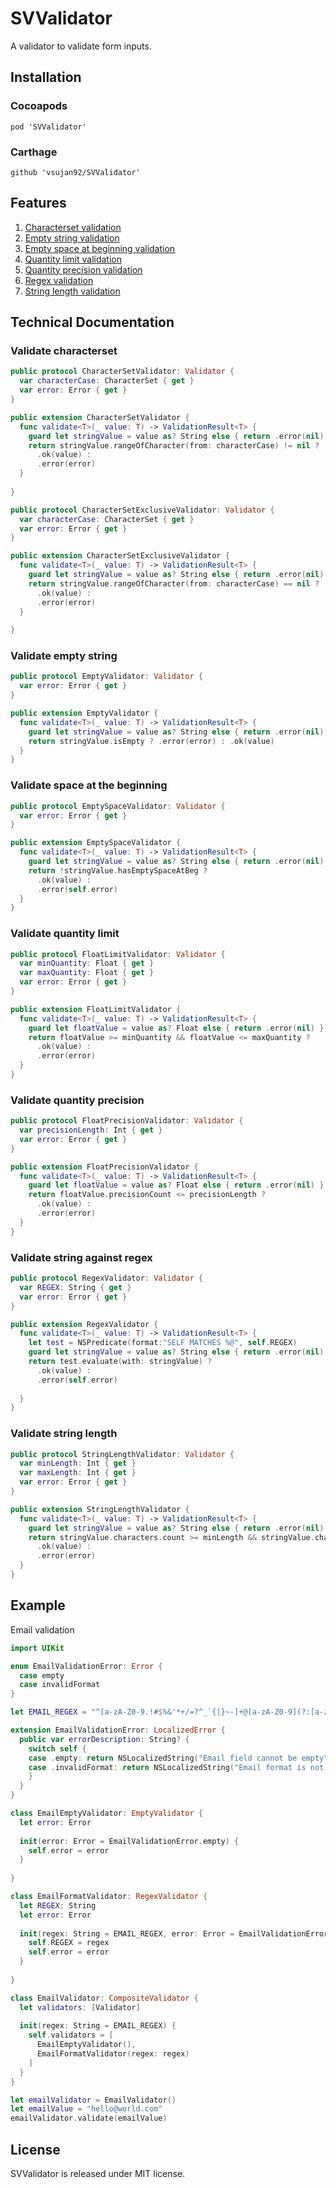 # SVValidator
A validator to validate form inputs.

## Installation

### Cocoapods
	pod 'SVValidator'

### Carthage
	github 'vsujan92/SVValidator'

## Features
1) [Characterset validation](#validate-characterset)
2) [Empty string validation](#validate-empty-string)
3) [Empty space at beginning validation](#validate-space-at-the-beginning)
4) [Quantity limit validation](#validate-quantity-limit)
5) [Quantity precision validation](#validate-quantity-precision)
6) [Regex validation](#validate-string-against-regex)
7) [String length validation](#validate-string-length)

## Technical Documentation

### Validate characterset

```swift
public protocol CharacterSetValidator: Validator {
  var characterCase: CharacterSet { get }
  var error: Error { get }
}

public extension CharacterSetValidator {
  func validate<T>(_ value: T) -> ValidationResult<T> {
    guard let stringValue = value as? String else { return .error(nil) }
    return stringValue.rangeOfCharacter(from: characterCase) != nil ?
      .ok(value) :
      .error(error)
  }
  
}

public protocol CharacterSetExclusiveValidator: Validator {
  var characterCase: CharacterSet { get }
  var error: Error { get }
}

public extension CharacterSetExclusiveValidator {
  func validate<T>(_ value: T) -> ValidationResult<T> {
    guard let stringValue = value as? String else { return .error(nil) }
    return stringValue.rangeOfCharacter(from: characterCase) == nil ?
      .ok(value) :
      .error(error)
  }
  
}
```

### Validate empty string

```swift
public protocol EmptyValidator: Validator {
  var error: Error { get }
}

public extension EmptyValidator {
  func validate<T>(_ value: T) -> ValidationResult<T> {
    guard let stringValue = value as? String else { return .error(nil) }
    return stringValue.isEmpty ? .error(error) : .ok(value)
  }
}
```

### Validate space at the beginning

```swift
public protocol EmptySpaceValidator: Validator {
  var error: Error { get }
}

public extension EmptySpaceValidator {
  func validate<T>(_ value: T) -> ValidationResult<T> {
    guard let stringValue = value as? String else { return .error(nil) }
    return !stringValue.hasEmptySpaceAtBeg ?
      .ok(value) :
      .error(self.error)
  }
}
```

### Validate quantity limit

```swift
public protocol FloatLimitValidator: Validator {
  var minQuantity: Float { get }
  var maxQuantity: Float { get }
  var error: Error { get }
}

public extension FloatLimitValidator {
  func validate<T>(_ value: T) -> ValidationResult<T> {
    guard let floatValue = value as? Float else { return .error(nil) }
    return floatValue >= minQuantity && floatValue <= maxQuantity ?
      .ok(value) :
      .error(error)
  }
}
```

### Validate quantity precision

```swift
public protocol FloatPrecisionValidator: Validator {
  var precisionLength: Int { get }
  var error: Error { get }
}

public extension FloatPrecisionValidator {
  func validate<T>(_ value: T) -> ValidationResult<T> {
    guard let floatValue = value as? Float else { return .error(nil) }
    return floatValue.precisionCount <= precisionLength ?
      .ok(value) :
      .error(error)
  }
}
```

### Validate string against regex

```swift
public protocol RegexValidator: Validator {
  var REGEX: String { get }
  var error: Error { get }
}

public extension RegexValidator {
  func validate<T>(_ value: T) -> ValidationResult<T> {
    let test = NSPredicate(format:"SELF MATCHES %@", self.REGEX)
    guard let stringValue = value as? String else { return .error(nil) }
    return test.evaluate(with: stringValue) ?
      .ok(value) :
      .error(self.error)
    
  }
}

```

### Validate string length

```swift
public protocol StringLengthValidator: Validator {
  var minLength: Int { get }
  var maxLength: Int { get }
  var error: Error { get }
}

public extension StringLengthValidator {
  func validate<T>(_ value: T) -> ValidationResult<T> {
    guard let stringValue = value as? String else { return .error(nil) }
    return stringValue.characters.count >= minLength && stringValue.characters.count <= maxLength ?
      .ok(value) :
      .error(error)
  }
}
```

## Example
Email validation

```swift
import UIKit

enum EmailValidationError: Error {
  case empty
  case invalidFormat
}

let EMAIL_REGEX = "^[a-zA-Z0-9.!#$%&'*+/=?^_`{|}~-]+@[a-zA-Z0-9](?:[a-zA-Z0-9-]{0,61}[a-zA-Z0-9])?(?:\\.[a-zA-Z0-9](?:[a-zA-Z0-9-]{0,61}[a-zA-Z0-9])?)*$"

extension EmailValidationError: LocalizedError {
  public var errorDescription: String? {
    switch self {
    case .empty: return NSLocalizedString("Email field cannot be empty", comment: "Empty email")
    case .invalidFormat: return NSLocalizedString("Email format is not valid", comment: "Invalid format")
    }
  }
}

class EmailEmptyValidator: EmptyValidator {
  let error: Error
  
  init(error: Error = EmailValidationError.empty) {
    self.error = error
  }
  
}

class EmailFormatValidator: RegexValidator {
  let REGEX: String
  let error: Error
  
  init(regex: String = EMAIL_REGEX, error: Error = EmailValidationError.invalidFormat) {
    self.REGEX = regex
    self.error = error
  }
  
}

class EmailValidator: CompositeValidator {
  let validators: [Validator]
  
  init(regex: String = EMAIL_REGEX) {
    self.validators = [
      EmailEmptyValidator(),
      EmailFormatValidator(regex: regex)
    ]
  }
}

let emailValidator = EmailValidator()
let emailValue = "hello@world.com"
emailValidator.validate(emailValue)
```

## License
SVValidator is released under MIT license.
